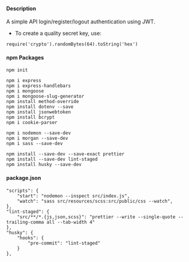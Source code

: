 #### Description

A simple API login/register/logout authentication using JWT.

* To create a quality secret key, use:

```
require('crypto').randomBytes(64).toString('hex')
```

#### npm Packages

```
npm init

npm i express
npm i express-handlebars
npm i mongoose
npm i mongoose-slug-generator
npm install method-override
npm install dotenv --save
npm install jsonwebtoken
npm install bcrypt
npm i cookie-parser

npm i nodemon --save-dev
npm i morgan --save-dev
npm i sass --save-dev

npm install --save-dev --save-exact prettier
npm install --save-dev lint-staged
npm install husky --save-dev
```

#### package.json

```
"scripts": {
    "start": "nodemon --inspect src/index.js",
    "watch": "sass src/resources/scss:src/public/css --watch",
},
"lint-staged": {
    "src/**/*.{js,json,scss}": "prettier --write --single-quote --trailing-comma all --tab-width 4"
},
"husky": {
    "hooks": {
        "pre-commit": "lint-staged"
    }
},
```

